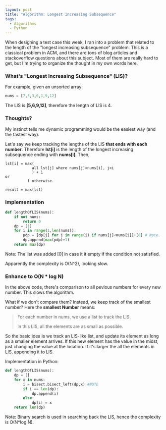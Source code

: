 ```yaml
---
layout: post
title: "Algorithm: Longest Increasing Subsequence"
tags:
  - Algorithms
  - Python
---
```


When designing a test case this week, I ran into a problem that related to the length of the "longest increasing subsequence" problem. This is a classical problem in ACM, and there are tons of blog articles and stackoverflow questions about this subject. Most of them are really hard to get, but I'm trying to organize the thought in my own words here.


### What's "Longest Increasing Subsequence" (LIS)?

For example, given an unsorted array:

```python
nums = [7,5,3,6,1,9,12]
```

The LIS is **[5,6,9,12]**, therefore the length of LIS is 4.

<!--more-->

### Thoughts?

My instinct tells me dynamic programming would be the easiest way (and the fastest way).

Let's say we keep tracking the lengths of the LIS **that ends with each number**. Therefore **lst[i]** is the length of the longest increasing subsequence ending with **nums[i]**. Then,

```
lst[i] = max(
			all lst[j] where nums[j]<nums[i], j<i
			) + 1
or 
		  1 otherwise.

result = max(lst)		  
```

### Implementation

```python
def lengthOfLIS(nums):
    if not nums:
        return 0
    dp = [1]
    for i in range(1,len(nums)):
        pdp = [dp[j] for j in range(i) if nums[j]<nums[i]]+[0] # Note.
        dp.append(max(pdp)+1)
    return max(dp)
```

Note: The list was added [0] in case it it empty if the condition not satisfied.

Apparently the complexity is O(N^2), looking slow.

### Enhance to O(N * log N)

In the above code, there's comparison to all pevious numbers for every new number. This slows the algorithm.

What if we don't compare them? Instead, we keep track of the smallest number? Here the **smallest Number** means: 

> For each number in nums, we use a list to track the LIS. 
> 
> In this LIS, all the elements are as small as possible.
> 

So the basic idea is we track an LIS-like list, and update its element as long as a smaller element arrives. If this new element has the value in the midst, just changing the value at the location. If it's larger the all the elements in LIS, appending it to LIS.

Implementation in Python:

```python
def lengthOfLIS(nums):	
    dp = []
    for x in nums:
        i = bisect.bisect_left(dp,x) #NOTE
        if i == len(dp):
            dp.append(i)
        else:
            dp[i] = x
    return len(dp)
```

Note: Binary search is used in searching back the LIS, hence the complexity is O(N*log N).
